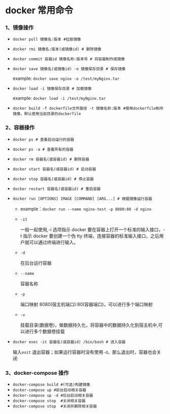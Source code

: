 # docker 常用命令

### 1、镜像操作

- `docker pull 镜像名:版本 #拉取镜像`
- `docker rmi 镜像名:版本(或镜像id) # 删除镜像`
- `docker commit 容器id 镜像名称:版本号 # 将容器制作成镜像`
- `docker save 镜像名(或镜像id) -o 镜像保存目录 # 保存镜像`

  example: `docker save nginx -o /test/myNginx.tar`

- `docker load -i 镜像保存目录 # 加载镜像`

  example: `docker load -i /test/myNginx.tar`

- `docker build -f dockerfile文件路径 -t 镜像名称:版本 #使用dockerfile制作镜像，默认使用当前目录的dockerfile`

### 2、容器操作

- `docker ps # 查看启动运行的容器`
- `docker ps -a # 查看所有的容器`

- `docker rm 容器名(或容器id) # 删除容器`
- `docker start 容器名(或容器id) # 启动容器`
- `docker stop 容器名(或容器id) # 停止容器`
- `docker restart 容器名(或容器id) # 重启容器`
- `docker run [OPTIONS] IMAGE [COMMAND] [ARG...] # 根据镜像运行容器`

  - example：`docker run --name nginx-test -p 8080:80 -d nginx`
  - `-it`

    一般一起使用,-i 选项指示 docker 要在容器上打开一个标准的输入接口，-t 指示 docker 要创建一个伪 tty 终端，连接容器的标准输入接口，之后用户就可以通过终端进行输入。

  - `-d`

    在后台运行容器

  - `--name`

    容器名称

  - `-p`

    端口映射 8080(宿主机端口):80(容器端口)，可以进行多个端口映射

  - `-v`

    挂载目录(数据卷)，做数据持久化，将容器中的数据持久化到宿主机中,可以进行多个数据卷挂载

- `docker exec -it 容器名(或容器id) /bin/bash # 进入容器`

  输入`exit` 退出容器；如果运行容器时没有使用`-d`，那么退出时，容器也会关闭

### 3、docker-compose 操作

- `docker-compose build #(可选)构建镜像`
- `docker-compose up #前台启动相关容器`
- `docker-compose up -d #后台启动相关容器`
- `docker-compose stop  #关闭相关容器`
- `docker-compose stop  #关闭并删除相关容器`
